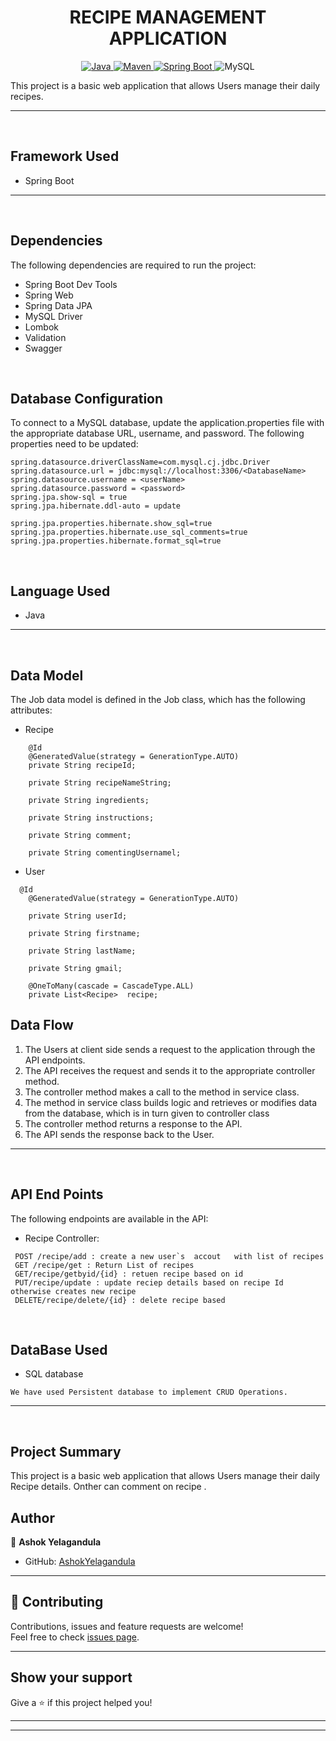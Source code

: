 <h1 align = "center"> RECIPE MANAGEMENT APPLICATION </h1>

<p align="center">
<a href="Java url">
    <img alt="Java" src="https://img.shields.io/badge/Java->=8-darkblue.svg" />
</a>
<a href="Maven url" >
    <img alt="Maven" src="https://img.shields.io/badge/maven-3.0.5-brightgreen.svg" />
</a>
<a href="Spring Boot url" >
    <img alt="Spring Boot" src="https://img.shields.io/badge/Spring Boot-3.0.6-brightgreen.svg" />
</a>
  
<a >
    <img alt="MySQL" src="https://img.shields.io/badge/MySQL-blue.svg">
</a>
</p>
   
This project is a basic web application that allows Users  manage their daily  recipes. 

---
<br>

## Framework Used
* Spring Boot

---
<br>

## Dependencies
The following dependencies are required to run the project:

* Spring Boot Dev Tools
* Spring Web
* Spring Data JPA
* MySQL Driver
* Lombok
* Validation
* Swagger

<br>

## Database Configuration
To connect to a MySQL database, update the application.properties file with the appropriate database URL, username, and password. The following properties need to be updated:
```
spring.datasource.driverClassName=com.mysql.cj.jdbc.Driver
spring.datasource.url = jdbc:mysql://localhost:3306/<DatabaseName>
spring.datasource.username = <userName>
spring.datasource.password = <password>
spring.jpa.show-sql = true
spring.jpa.hibernate.ddl-auto = update

spring.jpa.properties.hibernate.show_sql=true
spring.jpa.properties.hibernate.use_sql_comments=true
spring.jpa.properties.hibernate.format_sql=true

```
<br>

## Language Used
* Java

---
<br>

## Data Model

The Job data model is defined in the Job class, which has the following attributes:
<br>

 * Recipe
```
 	@Id
	@GeneratedValue(strategy = GenerationType.AUTO)
	private String recipeId;
    
	private String recipeNameString; 

	private String ingredients;

	private String instructions;

	private String comment;
    
	private String comentingUsernamel;
```
* User
```
  @Id
	@GeneratedValue(strategy = GenerationType.AUTO)

	private String userId;

	private String firstname;

	private String lastName;

	private String gmail;
	
	@OneToMany(cascade = CascadeType.ALL)
	private List<Recipe>  recipe;
```
<!-- * AppointmentKey Model
```
appId = Long
LocalDateTime : Timestamp
```

* Authentication Token 
```
tokenId : Long
token : string
tokenCreationDate : LocalDate
@OneToOne 
Patient : patient
```
* Doctor  Model
```
doctorId : Long
doctorName : string
 @Enumerated(EnumType.STRING)
Specialization : specialization
@OneToMany(mappedBy = "doctor")
List<Appointment> : appointments
```
* Patient Model 
```
    @Id
    @GeneratedValue(strategy = GenerationType.IDENTITY)
    private Long patientId;
    private String patientFirstName;
    private String patientLastName;
    @Column(nullable = false, unique = true)
    private String patientEmail;
    @Column(nullable = false)
    private String patientPassword;
    private String patientContact;
```
* Specialization 
```
    ENT,
    ORTHO,
    GYNO,
    NEURO,
    DERMO
``` -->
## Data Flow

1. The Users at client side sends a request to the application through the API endpoints.
2. The API receives the request and sends it to the appropriate controller method.
3. The controller method makes a call to the method in service class.
4. The method in service class builds logic and retrieves or modifies data from the database, which is in turn given to controller class
5. The controller method returns a response to the API.
6. The API sends the response back to the User.

---

<br>


## API End Points 

The following endpoints are available in the API:

* Recipe Controller:
```
 POST /recipe/add : create a new user`s  accout   with list of recipes  
 GET /recipe/get : Return List of recipes 
 GET/recipe/getbyid/{id} : retuen recipe based on id
 PUT/recipe/update : update reciep details based on recipe Id otherwise creates new recipe
 DELETE/recipe/delete/{id} : delete recipe based

```

<!-- * Todo Controller
```
GET /get-todo:returns the all  Todo`s
POST/creat-todo : add Todo to user Todo list
PUT/Update-todo : It updates the excisting todo otherwise create new Todo
GET/get/{id} : get todo by its id;

``` -->
<!-- * Patient Controller:
```
POST /patient/signup:patient a new Doctor accout    
POST /patient/signin: the excisting patient login in to is accouct
GET /doctor: Return available Doctor`s  Appointments
DELETE/appointment : Delete patient Appointment
``` -->
<br>

## DataBase Used
* SQL database
```
We have used Persistent database to implement CRUD Operations.
```
---
<br>

## Project Summary

This project is a basic web application that allows Users  manage their daily Recipe details. Onther can comment on recipe . 



## Author

👤 **Ashok Yelagandula**

* GitHub: [AshokYelagandula](https://github.com/ashok0706)

<!-- * LinkedIn: [Ajinkya Padule](https://www.linkedin.com/in/ajinkya-padule-04b8541a6/) -->
    
---

## 🤝 Contributing

Contributions, issues and feature requests are welcome!<br />Feel free to check [issues page]("url").
    
---
    
## Show your support

Give a ⭐️ if this project helped you!
    
---
    
<!-- ## 📝 License

Copyright © 2023 [Ajinkya Padule](https://github.com/AjinkyaPersonal).<br />

This project is [MIT]("url") licensed. -->
    
---
